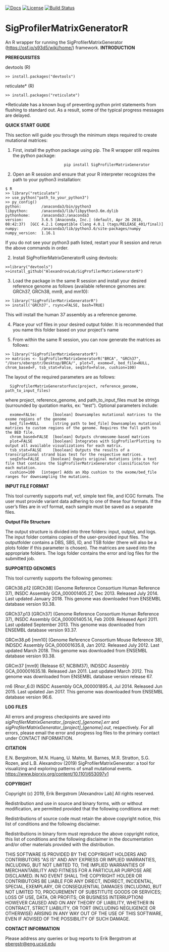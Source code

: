 [![Docs](https://img.shields.io/badge/docs-latest-blue.svg)](https://osf.io/s93d5/wiki/home/) [![License](https://img.shields.io/badge/License-BSD\%202--Clause-orange.svg)](https://opensource.org/licenses/BSD-2-Clause) [![Build Status](https://travis-ci.com/AlexandrovLab/SigProfilerMatrixGeneratorR.svg?branch=master)](https://travis-ci.com/AlexandrovLab/SigProfilerMatrixGeneratorR.svg?branch=master)

# SigProfilerMatrixGeneratorR
An R wrapper for running the SigProfilerMatrixGenerator (https://osf.io/s93d5/wiki/home/) framework.
**INTRODUCTION**


**PREREQUISITES**

devtools  (R) 
```
>> install.packages("devtools")
```
reticulate* (R) 
```
>> install.packages("reticulate")  
```

*Reticulate has a known bug of preventing python print statements from flushing to standard out. As a result, some of the typical progress messages are delayed.

**QUICK START GUIDE**

This section will guide you through the minimum steps required to create mutational matrices:
1. First, install the python package using pip. The R wrapper still requires the python package:
```
                          pip install SigProfilerMatrixGenerator
```
2. Open an R session and ensure that your R interpreter recognizes the path to your python3 installation:
```
$ R
>> library("reticulate")
>> use_python("path_to_your_python3")
>> py_config()
python:         /anaconda3/bin/python3
libpython:      /anaconda3/lib/libpython3.6m.dylib
pythonhome:     /anaconda3:/anaconda3
version:        3.6.5 |Anaconda, Inc.| (default, Apr 26 2018, 08:42:37)  [GCC 4.2.1 Compatible Clang 4.0.1 (tags/RELEASE_401/final)]
numpy:          /anaconda3/lib/python3.6/site-packages/numpy
numpy_version:  1.16.1
```
If you do not see your python3 path listed, restart your R session and rerun the above commands in order.

2. Install SigProfilerMatrixGeneratorR using devtools:
```
>>library("devtools")
>>install_github("AlexandrovLab/SigProfilerMatrixGeneratorR")
```
3. Load the package in the same R session and install your desired reference genome as follows (available reference genomes are: GRCh37, GRCh38, mm9, and mm10):
```
>> library("SigProfilerMatrixGeneratorR")
>> install('GRCh37', rsync=FALSE, bash=TRUE)
```

This will install the human 37 assembly as a reference genome.

4. Place your vcf files in your desired output folder. It is recommended that you name this folder based on your project's name

5. From within the same R session, you can now generate the matrices as follows:
```
>> library("SigProfilerMatrixGeneratorR")
>> matrices <- SigProfilerMatrixGeneratorR("BRCA", "GRCh37", "/Users/ebergstr/Desktop/BRCA/", plot=T, exome=F, bed_file=NULL, chrom_based=F, tsb_stat=False, seqInfo=False, cushion=100)
```
  The layout of the required parameters are as follows:
  
      SigProfilerMatrixGeneratorFunc(project, reference_genome, path_to_input_files)
      
  where project, reference_genome, and path_to_input_files must be strings (surrounded by quotation marks, ex: "test"). Optional parameters include:
      
      exome=FALSe:       [boolean] Downsamples mutational matrices to the exome regions of the genome
      bed_file=NULL      [string path to bed_file] Downsamples mutational matrices to custom regions of the genome. Requires the full path to the BED file. 
      chrom_based=FALSE  [boolean] Outputs chromosome-based matrices
      plot=FALSE         [boolean] Integrates with SigProfilerPlotting to output all available visualizations for each matrix. 
      tsb_stat=FALSE     [boolean] Outputs the results of a transcriptional strand bias test for the respective matrices. 
      seqInfo=FALSE     [boolean] Ouputs original mutations into a text file that contains the SigProfilerMatrixGenerator classificaiton for each mutation. 
      cushion=100	[integer] Adds an Xbp cushion to the exome/bed_file ranges for downsampling the mutations.
  


**INPUT FILE FORMAT**

This tool currently supports maf, vcf, simple text file, and ICGC formats. The user must provide variant data adhering to one of these four formats. If the user’s files are in vcf format, each sample must be saved as a separate files. 


**Output File Structure**

The output structure is divided into three folders: input, output, and logs. The input folder contains copies of the user-provided input files. The outputfolder contains
a DBS, SBS, ID, and TSB folder (there will also be a plots folder if this parameter is chosen). The matrices are saved into the appropriate folders. The logs folder contains the error and log files for the submitted job.


**SUPPORTED GENOMES**

This tool currently supports the following genomes:

GRCh38.p12 [GRCh38] (Genome Reference Consortium Human Reference 37), INSDC
Assembly GCA_000001405.27, Dec 2013. Released July 2014. Last updated January 2018. This genome was downloaded from ENSEMBL database version 93.38.

GRCh37.p13 [GRCh37] (Genome Reference Consortium Human Reference 37), INSDC
Assembly GCA_000001405.14, Feb 2009. Released April 2011. Last updated September 2013. This genome was downloaded from ENSEMBL database version 93.37. 

GRCm38.p6 [mm10] (Genome Reference Consortium Mouse Reference 38), INDSDC
Assembly GCA_000001635.8, Jan 2012. Released July 2012. Last updated March 2018. This genome was downloaded from ENSEMBL database version 93.38. 

GRCm37 [mm9] (Release 67, NCBIM37), INDSDC Assembly GCA_000001635.18.
Released Jan 2011. Last updated March 2012. This genome was downloaded from ENSEMBL database version release 67.

rn6 (Rnor_6.0) INSDC Assembly GCA_000001895.4, Jul 2014. Released Jun 2015. Last updated Jan 2017. 
This genome was downloaded from ENSEMBL database version 96.6.

**LOG FILES**

All errors and progress checkpoints are saved into *sigProfilerMatrixGenerator_[project]_[genome].err* and *sigProfilerMatrixGenerator_[project]_[genome].out*, respectively. 
For all errors, please email the error and progress log files to the primary contact under CONTACT INFORMATION.

**CITATION**

E.N. Bergstrom, M.N. Huang, U. Mahto, M. Barnes, M.R. Stratton, S.G. Rozen, and L.B. Alexandrov (2019) SigProfilerMatrixGenerator: a tool for visualizing and exploring patterns of small mutational events. https://www.biorxiv.org/content/10.1101/653097v1


**COPYRIGHT**

Copyright (c) 2019, Erik Bergstrom [Alexandrov Lab] All rights reserved.

Redistribution and use in source and binary forms, with or without modification, are permitted provided that the following conditions are met:

Redistributions of source code must retain the above copyright notice, this list of conditions and the following disclaimer.

Redistributions in binary form must reproduce the above copyright notice, this list of conditions and the following disclaimer in the documentation and/or other materials provided with the distribution.

THIS SOFTWARE IS PROVIDED BY THE COPYRIGHT HOLDERS AND CONTRIBUTORS "AS IS" AND ANY EXPRESS OR IMPLIED WARRANTIES, INCLUDING, BUT NOT LIMITED TO, THE IMPLIED WARRANTIES OF MERCHANTABILITY AND FITNESS FOR A PARTICULAR PURPOSE ARE DISCLAIMED. IN NO EVENT SHALL THE COPYRIGHT HOLDER OR CONTRIBUTORS BE LIABLE FOR ANY DIRECT, INDIRECT, INCIDENTAL, SPECIAL, EXEMPLARY, OR CONSEQUENTIAL DAMAGES (INCLUDING, BUT NOT LIMITED TO, PROCUREMENT OF SUBSTITUTE GOODS OR SERVICES; LOSS OF USE, DATA, OR PROFITS; OR BUSINESS INTERRUPTION) HOWEVER CAUSED AND ON ANY THEORY OF LIABILITY, WHETHER IN CONTRACT, STRICT LIABILITY, OR TORT (INCLUDING NEGLIGENCE OR OTHERWISE) ARISING IN ANY WAY OUT OF THE USE OF THIS SOFTWARE, EVEN IF ADVISED OF THE POSSIBILITY OF SUCH DAMAGE. 

**CONTACT INFORMATION**

Please address any queries or bug reports to Erik Bergstrom at ebergstr@eng.ucsd.edu
